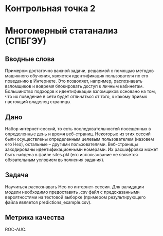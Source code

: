 # Контрольная точка 2 
# Многомерный статанализ (СПБГЭУ)
## Вводные слова  
Примером достаточно важной задачи, решаемой с помощью методов машинного обучения, является идентификация пользователя по его поведению в Интернете. Это позволяет, например, распознавать взломщиков и вовремя блокировать доступ к личным кабинетам. Большинство подходов к идентификации взломщиков основано на том, что их поведение в сети будет отличаться от того, к какому привык настоящий владелец страницы.

## Дано
Набор интернет-сессий, то есть последовательностей посещенных в определенные день и время веб-страниц. Некоторые из этих сессий были осуществлены определенным целевым пользователем (назовем его Нео), остальные – другими пользователями. Веб-страницы закодированы идентификационными номерами. Их расшифровка может быть найдена в файле sites.pkl (его использование не является обязательным условием выполнения задания).

## Задача
Научиться распознавать Нео по интернет-сессии. Для валидации модели необходимо предоставить .csv файл с предсказанными вероятностями на тестовой выборке (примером результирующего файла является predictions_example.csv).

## Метрика качества
ROC-AUC.
